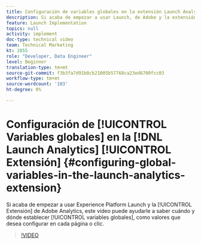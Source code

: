 ```yaml
---
title: Configuración de variables globales en la extensión Launch Analytics
description: Si acaba de empezar a usar Launch, de Adobe y la extensión de Adobe Analytics, este vídeo puede ayudarle a comprender cuándo y dónde se configuran las variables globales, es decir, los valores que desea configurar en cada página o clic.
feature: Launch Implementation
topics: null
activity: implement
doc-type: technical video
team: Technical Marketing
kt: 2855
role: "Developer, Data Engineer"
level: Beginner
translation-type: tm+mt
source-git-commit: f3b3fa7d91b0cb21005b57768ca23ed6700fcc03
workflow-type: tm+mt
source-wordcount: '103'
ht-degree: 0%

---
```



# Configuración de [!UICONTROL Variables globales] en la [!DNL Launch Analytics] [!UICONTROL Extensión] {#configuring-global-variables-in-the-launch-analytics-extension}

Si acaba de empezar a usar Experience Platform Launch y la [!UICONTROL Extensión] de Adobe Analytics, este vídeo puede ayudarle a saber cuándo y dónde establecer [!UICONTROL variables globales], como valores que desea configurar en cada página o clic.

>[!VIDEO](https://video.tv.adobe.com/v/27181/?quality=9)

